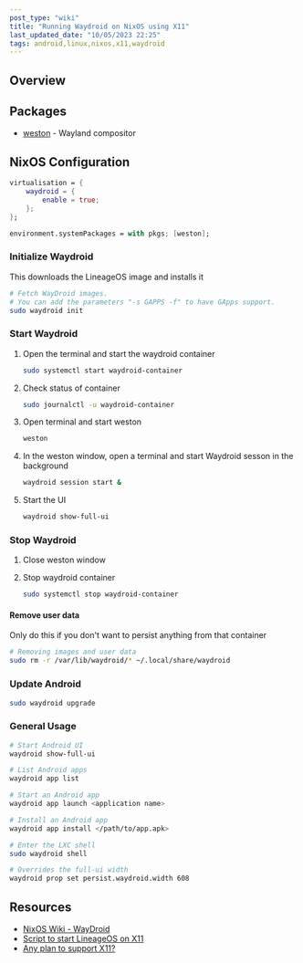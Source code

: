 ```yaml
---
post_type: "wiki" 
title: "Running Waydroid on NixOS using X11"
last_updated_date: "10/05/2023 22:25"
tags: android,linux,nixos,x11,waydroid
---
```


## Overview

## Packages

- [weston](https://search.nixos.org/packages?channel=23.05&show=weston&from=0&size=50&sort=relevance&type=packages&query=weston) - Wayland compositor

## NixOS Configuration

```nix
virtualisation = {
    waydroid = {
        enable = true;
    };
};

environment.systemPackages = with pkgs; [weston];
```

### Initialize Waydroid

This downloads the LineageOS image and installs it

```bash
# Fetch WayDroid images.
# You can add the parameters "-s GAPPS -f" to have GApps support.
sudo waydroid init
```

### Start Waydroid


1. Open the terminal and start the waydroid container

    ```bash
    sudo systemctl start waydroid-container
    ```

1. Check status of container

    ```bash
    sudo journalctl -u waydroid-container
    ```

1. Open terminal and start weston

    ```bash
    weston
    ```

1. In the weston window, open a terminal and start Waydroid sesson in the background

    ```bash
    waydroid session start &
    ```

1. Start the UI

    ```bash
    waydroid show-full-ui
    ```

### Stop Waydroid

1. Close weston window
1. Stop waydroid container

    ```bash
    sudo systemctl stop waydroid-container
    ```

#### Remove user data

Only do this if you don't want to persist anything from that container

```bash
# Removing images and user data
sudo rm -r /var/lib/waydroid/* ~/.local/share/waydroid
```


### Update Android

```bash
sudo waydroid upgrade
```

### General Usage

```bash
# Start Android UI
waydroid show-full-ui

# List Android apps
waydroid app list

# Start an Android app
waydroid app launch <application name>

# Install an Android app
waydroid app install </path/to/app.apk>

# Enter the LXC shell
sudo waydroid shell

# Overrides the full-ui width
waydroid prop set persist.waydroid.width 608
```

## Resources

- [NixOS Wiki - WayDroid](https://nixos.wiki/wiki/WayDroid)
- [Script to start LineageOS on X11](https://unix.stackexchange.com/questions/732485/script-to-start-android-lineageos-with-waydroid-in-an-x11-session)
- [Any plan to support X11?](https://github.com/waydroid/waydroid/issues/195#issuecomment-953926526)